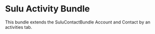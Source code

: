 Sulu Activity Bundle
====================

This bundle extends the SuluContactBundle Account and Contact by an activities tab.
